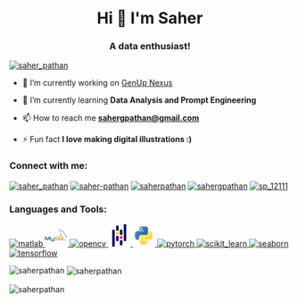 <h1 align="center">Hi 👋 I'm Saher</h1>
<h3 align="center">A data enthusiast!</h3>

<p align="left"> <a href="https://twitter.com/saher_pathan" target="blank"><img src="https://img.shields.io/twitter/follow/saher_pathan?logo=twitter&style=for-the-badge" alt="saher_pathan" /></a> </p>

- 🔭 I’m currently working on [GenUp Nexus](https://github.com/Saherpathan/GenUp_Nexus)

- 🌱 I’m currently learning **Data Analysis and Prompt Engineering**

- 📫 How to reach me **sahergpathan@gmail.com**

- ⚡ Fun fact **I love making digital illustrations :)**

<h3 align="left">Connect with me:</h3>
<p align="left">
<a href="https://twitter.com/saher_pathan" target="blank"><img align="center" src="https://raw.githubusercontent.com/rahuldkjain/github-profile-readme-generator/master/src/images/icons/Social/twitter.svg" alt="saher_pathan" height="30" width="40" /></a>
<a href="https://linkedin.com/in/saher-pathan" target="blank"><img align="center" src="https://raw.githubusercontent.com/rahuldkjain/github-profile-readme-generator/master/src/images/icons/Social/linked-in-alt.svg" alt="saher-pathan" height="30" width="40" /></a>
<a href="https://kaggle.com/saherpathan" target="blank"><img align="center" src="https://raw.githubusercontent.com/rahuldkjain/github-profile-readme-generator/master/src/images/icons/Social/kaggle.svg" alt="saherpathan" height="30" width="40" /></a>
<a href="https://instagram.com/sahergpathan" target="blank"><img align="center" src="https://raw.githubusercontent.com/rahuldkjain/github-profile-readme-generator/master/src/images/icons/Social/instagram.svg" alt="sahergpathan" height="30" width="40" /></a>
<a href="https://www.hackerrank.com/sp_12111" target="blank"><img align="center" src="https://raw.githubusercontent.com/rahuldkjain/github-profile-readme-generator/master/src/images/icons/Social/hackerrank.svg" alt="sp_12111" height="30" width="40" /></a>
</p>

<h3 align="left">Languages and Tools:</h3>
<p align="left"> <a href="https://www.mathworks.com/" target="_blank" rel="noreferrer"> <img src="https://upload.wikimedia.org/wikipedia/commons/2/21/Matlab_Logo.png" alt="matlab" width="40" height="40"/> </a> <a href="https://www.mysql.com/" target="_blank" rel="noreferrer"> <img src="https://raw.githubusercontent.com/devicons/devicon/master/icons/mysql/mysql-original-wordmark.svg" alt="mysql" width="40" height="40"/> </a> <a href="https://opencv.org/" target="_blank" rel="noreferrer"> <img src="https://www.vectorlogo.zone/logos/opencv/opencv-icon.svg" alt="opencv" width="40" height="40"/> </a> <a href="https://pandas.pydata.org/" target="_blank" rel="noreferrer"> <img src="https://raw.githubusercontent.com/devicons/devicon/2ae2a900d2f041da66e950e4d48052658d850630/icons/pandas/pandas-original.svg" alt="pandas" width="40" height="40"/> </a> <a href="https://www.python.org" target="_blank" rel="noreferrer"> <img src="https://raw.githubusercontent.com/devicons/devicon/master/icons/python/python-original.svg" alt="python" width="40" height="40"/> </a> <a href="https://pytorch.org/" target="_blank" rel="noreferrer"> <img src="https://www.vectorlogo.zone/logos/pytorch/pytorch-icon.svg" alt="pytorch" width="40" height="40"/> </a> <a href="https://scikit-learn.org/" target="_blank" rel="noreferrer"> <img src="https://upload.wikimedia.org/wikipedia/commons/0/05/Scikit_learn_logo_small.svg" alt="scikit_learn" width="40" height="40"/> </a> <a href="https://seaborn.pydata.org/" target="_blank" rel="noreferrer"> <img src="https://seaborn.pydata.org/_images/logo-mark-lightbg.svg" alt="seaborn" width="40" height="40"/> </a> <a href="https://www.tensorflow.org" target="_blank" rel="noreferrer"> <img src="https://www.vectorlogo.zone/logos/tensorflow/tensorflow-icon.svg" alt="tensorflow" width="40" height="40"/> </a> </p>

<p><img align="left" src="https://github-readme-stats.vercel.app/api/top-langs?username=saherpathan&show_icons=true&locale=en&layout=compact" alt="saherpathan" /></p>

<p>&nbsp;<img align="center" src="https://github-readme-stats.vercel.app/api?username=saherpathan&show_icons=true&locale=en" alt="saherpathan" /></p>

<p><img align="center" src="https://github-readme-streak-stats.herokuapp.com/?user=saherpathan&" alt="saherpathan" /></p>
